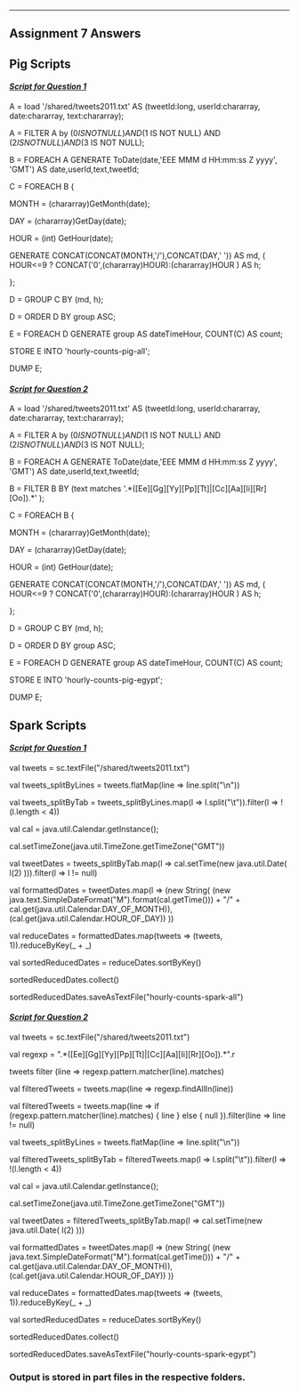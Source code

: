 -----------------------
Assignment 7 Answers
-----------------------


Pig Scripts 
-------------

<h4><u><i>Script for Question 1</i></u></h4>

A = load '/shared/tweets2011.txt' AS (tweetId:long, userId:chararray, date:chararray, text:chararray);

A = FILTER A by ($0 IS NOT NULL) AND ($1 IS NOT NULL) AND ($2 IS NOT NULL) AND ($3 IS NOT NULL);

B = FOREACH A GENERATE ToDate(date,'EEE MMM d HH:mm:ss Z yyyy', 'GMT') AS date,userId,text,tweetId;

C = FOREACH B {

MONTH = (chararray)GetMonth(date);

DAY = (chararray)GetDay(date); 

HOUR = (int) GetHour(date);

GENERATE CONCAT(CONCAT(MONTH,'/'),CONCAT(DAY,' ')) AS md, ( HOUR<=9 ? CONCAT('0',(chararray)HOUR):(chararray)HOUR ) AS h;

};

D = GROUP C BY (md, h);

D = ORDER D BY group ASC;

E = FOREACH D GENERATE group AS dateTimeHour, COUNT(C) AS count;

STORE E INTO 'hourly-counts-pig-all';

DUMP E;


<h4><u><i>Script for Question 2</i></u></h4>


A = load '/shared/tweets2011.txt' AS (tweetId:long, userId:chararray, date:chararray, text:chararray);

A = FILTER A by ($0 IS NOT NULL) AND ($1 IS NOT NULL) AND ($2 IS NOT NULL) AND ($3 IS NOT NULL);

B = FOREACH A GENERATE ToDate(date,'EEE MMM d HH:mm:ss Z yyyy', 'GMT') AS date,userId,text,tweetId;

B = FILTER B BY (text matches '.\*([Ee][Gg][Yy][Pp][Tt]|[Cc][Aa][Ii][Rr][Oo]).\*' );

C = FOREACH B {

MONTH = (chararray)GetMonth(date);

DAY = (chararray)GetDay(date); 

HOUR = (int) GetHour(date);

GENERATE CONCAT(CONCAT(MONTH,'/'),CONCAT(DAY,' ')) AS md, ( HOUR<=9 ? CONCAT('0',(chararray)HOUR):(chararray)HOUR ) AS h;

};

D = GROUP C BY (md, h);

D = ORDER D BY group ASC;

E = FOREACH D GENERATE group AS dateTimeHour, COUNT(C) AS count;

STORE E INTO 'hourly-counts-pig-egypt';

DUMP E;


Spark Scripts 
--------------


<h4><u><i>Script for Question 1</i></u></h4>

val tweets = sc.textFile("/shared/tweets2011.txt")

val tweets_splitByLines = tweets.flatMap(line => line.split("\n"))

val tweets_splitByTab = tweets_splitByLines.map(l => l.split("\t")).filter(l => !(l.length < 4))

val cal = java.util.Calendar.getInstance();

cal.setTimeZone(java.util.TimeZone.getTimeZone("GMT"))

val tweetDates = tweets_splitByTab.map(l => cal.setTime(new java.util.Date( l(2) ))).filter(l => l != null)

val formattedDates = tweetDates.map(l => (new String( (new java.text.SimpleDateFormat("M").format(cal.getTime())) + "/" + cal.get(java.util.Calendar.DAY_OF_MONTH)), (cal.get(java.util.Calendar.HOUR_OF_DAY)) ))

val reduceDates = formattedDates.map(tweets => (tweets, 1)).reduceByKey(_ + _)

val sortedReducedDates = reduceDates.sortByKey()

sortedReducedDates.collect()

sortedReducedDates.saveAsTextFile("hourly-counts-spark-all")


<h4><u><i>Script for Question 2</i></u></h4>


val tweets = sc.textFile("/shared/tweets2011.txt")

val regexp = ".\*([Ee][Gg][Yy][Pp][Tt]|[Cc][Aa][Ii][Rr][Oo]).\*".r

tweets filter (line => regexp.pattern.matcher(line).matches)

val filteredTweets = tweets.map(line => regexp.findAllIn(line))

val filteredTweets = tweets.map(line =>
if (regexp.pattern.matcher(line).matches) {
    line
}
else {
    null
}).filter(line => line != null)



val tweets_splitByLines = tweets.flatMap(line => line.split("\n"))

val filteredTweets_splitByTab = filteredTweets.map(l => l.split("\t")).filter(l => !(l.length < 4))

val cal = java.util.Calendar.getInstance();

cal.setTimeZone(java.util.TimeZone.getTimeZone("GMT"))

val tweetDates = filteredTweets_splitByTab.map(l => cal.setTime(new java.util.Date( l(2) )))

val formattedDates = tweetDates.map(l => (new String( (new java.text.SimpleDateFormat("M").format(cal.getTime())) + "/" + cal.get(java.util.Calendar.DAY_OF_MONTH)), (cal.get(java.util.Calendar.HOUR_OF_DAY)) ))

val reduceDates = formattedDates.map(tweets => (tweets, 1)).reduceByKey(_ + _)

val sortedReducedDates = reduceDates.sortByKey()

sortedReducedDates.collect()

sortedReducedDates.saveAsTextFile("hourly-counts-spark-egypt")




<h3>Output is stored in part files in the respective folders.</h3>

